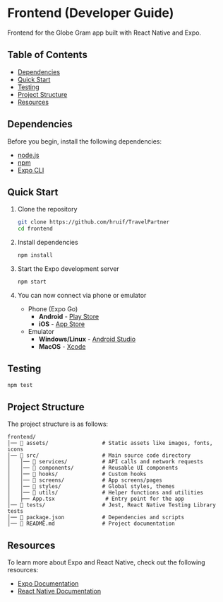 # Frontend (Developer Guide)
Frontend for the Globe Gram app built with React Native and Expo. 

## Table of Contents
- [Dependencies](#dependencies)
- [Quick Start](#quick-start)
- [Testing](#testing)
- [Project Structure](#project-structure)
- [Resources](#resources)


## Dependencies
Before you begin, install the following dependencies:
- [node.js](https://nodejs.org/en/download/)
- [npm](https://docs.npmjs.com/downloading-and-installing-node-js-and-npm)
- [Expo CLI](https://docs.expo.dev/more/expo-cli/)


## Quick Start

1. Clone the repository
    ```sh
    git clone https://github.com/hruif/TravelPartner
    cd frontend
    ```

2. Install dependencies
    ```sh
    npm install
    ```

3. Start the Expo development server
    ```sh
    npm start
    ```

4. You can now connect via phone or emulator
    - Phone (Expo Go)
      - **Android** - [Play Store](https://play.google.com/store/apps/details?id=host.exp.exponent)
      - **iOS** - [App Store](https://apps.apple.com/us/app/expo-go/id982107779)
    - Emulator
      - **Windows/Linux** - [Android Studio](https://developer.android.com/studio)
      - **MacOS** - [Xcode](https://developer.apple.com/xcode/)

## Testing
```sh
npm test
```


## Project Structure
The project structure is as follows:
```
frontend/
│── 📂 assets/                 # Static assets like images, fonts, icons
│── 📂 src/                    # Main source code directory
│   │── 📂 services/           # API calls and network requests
│   │── 📂 components/         # Reusable UI components
│   │── 📂 hooks/              # Custom hooks
│   │── 📂 screens/            # App screens/pages
│   │── 📂 styles/             # Global styles, themes
│   │── 📂 utils/              # Helper functions and utilities
│   ├── App.tsx                # Entry point for the app
│── 📂 tests/                  # Jest, React Native Testing Library tests
│── 📜 package.json            # Dependencies and scripts
│── 📜 README.md               # Project documentation
```

## Resources
To learn more about Expo and React Native, check out the following resources:
- [Expo Documentation](https://docs.expo.dev/)
- [React Native Documentation](https://reactnative.dev/docs/getting-started)
